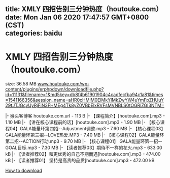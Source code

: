 
title: XMLY 四招告别三分钟热度（houtouke.com）
date: Mon Jan 06 2020 17:47:57 GMT+0800 (CST)    
categories: baidu
---

# XMLY 四招告别三分钟热度（houtouke.com）
size: 36.58 MB
 www.houtouke.com/wp-content/plugins/erphpdown/downloadfile.php?id=11131&filename=1&md5key=db8f4b61901904c4cadfecfba94c1a81&times=1541166356&session_name=aHR0cHMlM0ElMkYlMkZwYW4uYmFpZHUuY29tJTJGcyUyRjFiN3FHMEg4Tk8yZ0VBbElxRVFsMVNBLS0tOGRlZGI3NTM=
 
|- 猴头客博客 houtouke.com.url - 113 B
|- 【课程简介】[houtouke.com].mp3 - 1.10 MB
|- 【讲在核心课程前的话】[houtouke.com].mp3 - 1.90 MB
|- 【核心课程04】GALA能量环第四招--Adjustment调整.mp3 - 7.60 MB
|- 【核心课程03】GALA能量环第三招--LOVE热爱.MP3 - 7.40 MB
|- 【核心课程02】GALA能量环第二招--ACTION行动.mp3 - 9.70 MB
|- 【核心课程01】 GALA能量环第一招--GOAL目标.mp3 - 7.30 MB
|- 【读者推荐03】期待不一样的花火.mp3 - 633.00 kB
|- 【读者推荐02】和更优秀的自己不期而遇[houtouke.com].mp3 - 474.00 kB
|- 【读者推荐01】 坚持是高贵的品质[houtouke.com].mp3 - 472.00 kB

[How to download](https://bpcam.bemobtrk.com/go/2ceec3aa-1ca2-46d6-b9ff-aaa5c184517c?jno=4888)